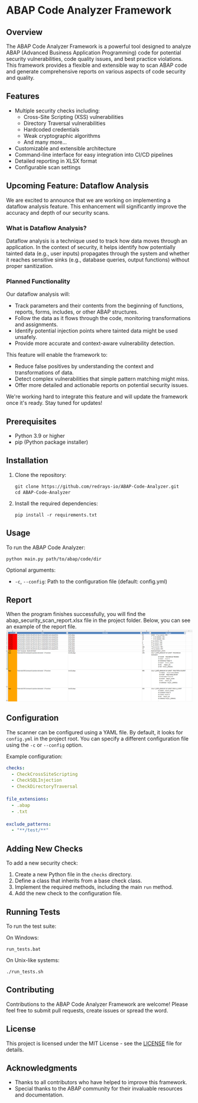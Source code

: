 # ABAP Code Analyzer Framework

## Overview

The ABAP Code Analyzer Framework is a powerful tool designed to analyze ABAP (Advanced Business Application Programming) code for potential security vulnerabilities, code quality issues, and best practice violations. This framework provides a flexible and extensible way to scan ABAP code and generate comprehensive reports on various aspects of code security and quality.

## Features

- Multiple security checks including:
  - Cross-Site Scripting (XSS) vulnerabilities
  - Directory Traversal vulnerabilities
  - Hardcoded credentials
  - Weak cryptographic algorithms
  - And many more...
- Customizable and extensible architecture
- Command-line interface for easy integration into CI/CD pipelines
- Detailed reporting in XLSX format
- Configurable scan settings

## Upcoming Feature: Dataflow Analysis

We are excited to announce that we are working on implementing a dataflow analysis feature. This enhancement will significantly improve the accuracy and depth of our security scans.

### What is Dataflow Analysis?

Dataflow analysis is a technique used to track how data moves through an application. In the context of security, it helps identify how potentially tainted data (e.g., user inputs) propagates through the system and whether it reaches sensitive sinks (e.g., database queries, output functions) without proper sanitization.

### Planned Functionality

Our dataflow analysis will:

- Track parameters and their contents from the beginning of functions, reports, forms, includes, or other ABAP structures.
- Follow the data as it flows through the code, monitoring transformations and assignments.
- Identify potential injection points where tainted data might be used unsafely.
- Provide more accurate and context-aware vulnerability detection.

This feature will enable the framework to:
- Reduce false positives by understanding the context and transformations of data.
- Detect complex vulnerabilities that simple pattern matching might miss.
- Offer more detailed and actionable reports on potential security issues.

We're working hard to integrate this feature and will update the framework once it's ready. Stay tuned for updates!

## Prerequisites

- Python 3.9 or higher
- pip (Python package installer)

## Installation

1. Clone the repository:
   ```
   git clone https://github.com/redrays-io/ABAP-Code-Analyzer.git
   cd ABAP-Code-Analyzer
   ```

2. Install the required dependencies:
   ```
   pip install -r requirements.txt
   ```

## Usage

To run the ABAP Code Analyzer:

```
python main.py path/to/abap/code/dir
```

Optional arguments:
- `-c`, `--config`: Path to the configuration file (default: config.yml)

## Report
When the program finishes successfully, you will find the abap_security_scan_report.xlsx file in the project folder. 
Below, you can see an example of the report file.
![report example](assets/images/screenshot.png)

## Configuration

The scanner can be configured using a YAML file. By default, it looks for `config.yml` in the project root. You can specify a different configuration file using the `-c` or `--config` option.

Example configuration:

```yaml
checks:
  - CheckCrossSiteScripting
  - CheckSQLInjection
  - CheckDirectoryTraversal

file_extensions:
  - .abap
  - .txt

exclude_patterns:
  - "**/test/**"
```

## Adding New Checks

To add a new security check:

1. Create a new Python file in the `checks` directory.
2. Define a class that inherits from a base check class.
3. Implement the required methods, including the main `run` method.
4. Add the new check to the configuration file.

## Running Tests

To run the test suite:

On Windows:
```
run_tests.bat
```

On Unix-like systems:
```
./run_tests.sh
```

## Contributing

Contributions to the ABAP Code Analyzer Framework are welcome! Please feel free to submit pull requests, create issues or spread the word.

## License

This project is licensed under the MIT License - see the [LICENSE](LICENSE) file for details.

## Acknowledgments

- Thanks to all contributors who have helped to improve this framework.
- Special thanks to the ABAP community for their invaluable resources and documentation.

